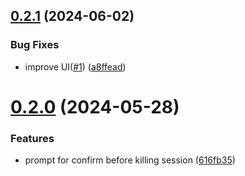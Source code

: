 ## [0.2.1](https://github.com/cristiand391/zj-quit/compare/0.2.0...0.2.1) (2024-06-02)


### Bug Fixes

* improve UI([#1](https://github.com/cristiand391/zj-quit/issues/1)) ([a8ffead](https://github.com/cristiand391/zj-quit/commit/a8ffead3a1ac2702b16d21d1be8eb14086b826d6))



# [0.2.0](https://github.com/cristiand391/zj-quit/compare/616fb35492f0e83afa744b1ce7a3deb7fe1924bd...0.2.0) (2024-05-28)


### Features

* prompt for confirm before killing session ([616fb35](https://github.com/cristiand391/zj-quit/commit/616fb35492f0e83afa744b1ce7a3deb7fe1924bd))




